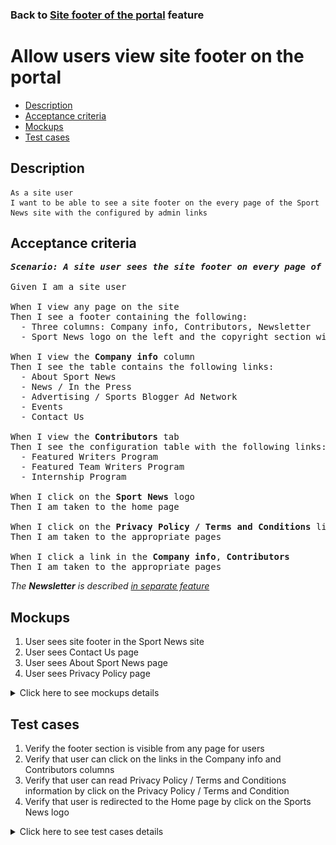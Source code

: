 ### Back to [Site footer of the portal](../../) feature

# Allow users view site footer on the portal

- [Description](#description)
- [Acceptance criteria](#acceptance-criteria)
- [Mockups](#mockups)
- [Test cases](#test-cases)

## Description

    As a site user
    I want to be able to see a site footer on the every page of the Sport News site with the configured by admin links

## Acceptance criteria

<pre>
<b><i>Scenario: A site user sees the site footer on every page of the Sport News site</i></b>

Given I am a site user

When I view any page on the site 
Then I see a footer containing the following: 
  - Three columns: Company info, Contributors, Newsletter
  - Sport News logo on the left and the copyright section with the links to Privacy Policy / Terms and Conditions pages

When I view the <b>Company info</b> column
Then I see the table contains the following links:
  - About Sport News
  - News / In the Press
  - Advertising / Sports Blogger Ad Network
  - Events
  - Contact Us

When I view the <b>Contributors</b> tab
Then I see the configuration table with the following links:
  - Featured Writers Program
  - Featured Team Writers Program
  - Internship Program

When I click on the <b>Sport News</b> logo
Then I am taken to the home page

When I click on the <b>Privacy Policy / Terms and Conditions</b> links
Then I am taken to the appropriate pages

When I click a link in the <b>Company info</b>, <b>Contributors</b>
Then I am taken to the appropriate pages
</pre>

  <i>The <b>Newsletter</b> is described [in separate feature](/products/sport_news_portal/web_application_features/newsletter_email)</i>

## Mockups

1. User sees site footer in the Sport News site
2. User sees Contact Us page
3. User sees About Sport News page
4. User sees Privacy Policy page

<details>
  <summary>Click here to see mockups details</summary>

**1. User sees site footer in the Sport News site:**

![User sees site footer in the Sport News site](/products/sport_news_portal/web_application_features/site_footer/images/site_footer.png)

**2. User sees Contact Us page:**

![User sees Contact Us page](/products/sport_news_portal/web_application_features/site_footer/images/contact_us.png)

**3. User sees About Sport News page:**

![User sees About Sport News page](/products/sport_news_portal/web_application_features/site_footer/images/about_sport_news.png)

**4. User sees Privacy Policy page:**

![User sees Privacy Policy page](/products/sport_news_portal/web_application_features/site_footer/images/privacy_policy.png)

</details>

## Test cases

1. Verify the footer section is visible from any page for users
2. Verify that user can click on the links in the Company info and Contributors columns
3. Verify that user can read Privacy Policy / Terms and Conditions information by click on the Privacy Policy / Terms and Condition
4. Verify that user is redirected to the Home page by click on the Sports News logo

<details>
  <summary>Click here to see test cases details</summary>

### **#1. Verify the footer section is visible from any page for users**

|Preconditions|Steps|Expected result
--------------|-----|----------
||1) Browse through different pages|1) The footer section is present on every page|

### **#2. Verify that user can click on the links in the Company info and Contributors columns**

|Preconditions|Steps|Expected result
--------------|-----|----------
||1) Go to the site footer</br>2) In the <b>Company info</b> and <b>Contributors</b> columns, click on the links one by one|2) Links show appropriate info or redirect to appropriate pages|

### **#3. Verify that user can read Privacy Policy / Terms and Conditions information by click on the Privacy Policy / Terms and Conditions links**

|Preconditions|Steps|Expected result
--------------|-----|----------
||1) Go to the site footer</br>2) Click on the <b>Privacy Policy</b> link</br>3) Click on the <b>Terms and Conditions</b> link|2) The <b>Privacy Policy</b> page opens</br>3) The <b>Terms and Conditions</b> page opens|

### **#4. Verify that user is redirected to the Home page by click on the Sports News logo**

|Preconditions|Steps|Expected result
--------------|-----|----------
||1) Go to any page except <b>Home</b></br>2) Go to the site footer</br>3) Click on the <b>Sport News</b> logo|3) User is redirected to the <b>Home</b> page|

</details>

